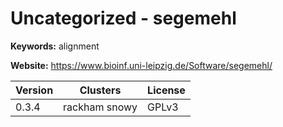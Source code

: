 # Uncategorized - segemehl



**Keywords:** alignment

**Website:** <https://www.bioinf.uni-leipzig.de/Software/segemehl/>

| Version | Clusters | License |
| ------- | -------- | ------- |
| 0.3.4 | rackham snowy | GPLv3 |
